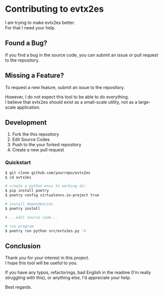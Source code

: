 # Contributing to evtx2es

I am trying to make evtx2es better.  
For that I need your help.  

## Found a Bug?
If you find a bug in the source code, you can submit an issue or pull request to the repository.  

## Missing a Feature?
To request a new feature, submit an issue to the repository.  

However, I do not expect this tool to be able to do everything.  
I believe that evtx2es should exist as a small-scale utility, not as a large-scale application.  

## Development
1. Fork the this repository
2. Edit Source Codes
3. Push to the your forked repository
4. Create a new pull request

### Quickstart

```bash
$ git clone github.com/yourrepo/evtx2es
$ cd evtx2es

# create a python envs to working dir
$ pip install poetry
$ poetry config virtualenvs.in-project true

# install dependencies
$ poetry install

# ...edit source code...

# run program
$ poetry run python src/evtx2es.py -h
```

## Conclusion
Thank you for your interest in this project.  
I hope this tool will be useful to you.  

If you have any typos, refactorings, bad English in the readme (I'm really struggling with this), or anything else, I'd appreciate your help.  

Best regards.
